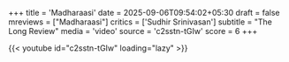 +++
title = 'Madharaasi'
date = 2025-09-06T09:54:02+05:30
draft = false
mreviews = ["Madharaasi"]
critics = ['Sudhir Srinivasan']
subtitle = "The Long Review"
media = 'video'
source = 'c2sstn-tGIw'
score = 6
+++

{{< youtube id="c2sstn-tGIw" loading="lazy" >}}
